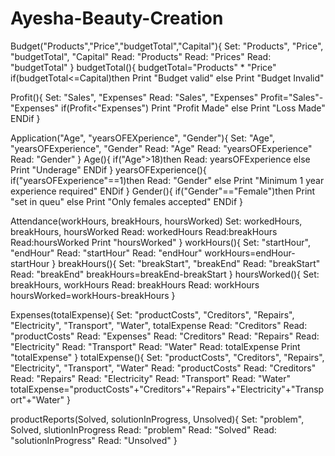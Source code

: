 # Ayesha-Beauty-Creation
Budget("Products","Price","budgetTotal","Capital"){
Set: "Products", "Price", "budgetTotal", "Capital"
Read: "Products"
Read: "Prices"
Read: "budgetTotal" }
budgetTotal(){
budgetTotal="Products" * "Price"
if(budgetTotal<=Capital)then
Print "Budget valid"
    else
Print "Budget Invalid"

Profit(){
Set: "Sales", "Expenses"
Read: "Sales", "Expenses"
Profit="Sales"-"Expenses"
if(Profit<"Expenses")
Print "Profit Made"
   else
Print "Loss Made"
ENDif }

Application("Age", "yearsOFEXperience", "Gender"){
Set: "Age", "yearsOFExperience", "Gender"
Read: "Age"
Read: "yearsOFExperience"
Read: "Gender" }
Age(){ 
if("Age">18)then
Read: yearsOFExperience
    else
Print "Underage"
ENDif }
yearsOFExperience(){
if("yearsOFExperience"==1)then
Read: "Gender"
    else
Print "Minimum 1 year experience required"
ENDif }
Gender(){
if("Gender"=="Female")then
Print "set in queu"
   else
Print "Only females accepted"
ENDif }


Attendance(workHours, breakHours, hoursWorked)
Set: workedHours, breakHours, hoursWorked
Read: workedHours
Read:breakHours
Read:hoursWorked
Print "hoursWorked" }
workHours(){
Set: "startHour", "endHour"
Read: "startHour"
Read: "endHour"
workHours=endHour-startHour }
breakHours(){
Set: "breakStart", "breakEnd"
Read: "breakStart" 
Read: "breakEnd"
breakHours=breakEnd-breakStart }
hoursWorked(){
Set: breakHours, workHours
Read: breakHours
Read: workHours
hoursWorked=workHours-breakHours }

Expenses(totalExpense){
Set: "productCosts", "Creditors", "Repairs", "Electricity", "Transport", "Water", totalExpense
Read: "Creditors"
Read: "productCosts"
Read: "Expenses"
Read: "Creditors" 
Read: "Repairs" 
Read: "Electricity" 
Read: "Transport" 
Read: "Water"
Read: totalExpense
Print "totalExpense" }
totalExpense(){
Set: "productCosts", "Creditors", "Repairs", "Electricity", "Transport", "Water"
Read: "productCosts"
Read: "Creditors" 
Read: "Repairs" 
Read: "Electricity" 
Read: "Transport" 
Read: "Water"
totalExpense="productCosts"+"Creditors"+"Repairs"+"Electricity"+"Transport"+"Water" }


productReports(Solved, solutionInProgress, Unsolved){
Set: "problem", Solved, slutionInProgress
Read: "problem"
Read: "Solved"
Read: "solutionInProgress"
Read: "Unsolved" }





